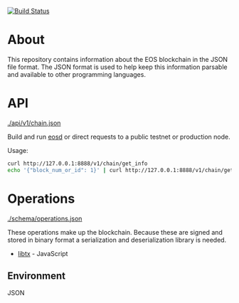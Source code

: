 [![Build Status](https://travis-ci.org/eosjs/json.svg?branch=master)](https://travis-ci.org/eosjs/json)

# About

This repository contains information about the EOS blockchain in the JSON file format.  The JSON format is used to help keep this information parsable and available to other programming languages.

# API

[./api/v1/chain.json](./api/v1/chain.json)

Build and run [eosd](https://github.com/eosio/eos) or direct requests to a public testnet or production node.

Usage:
```bash
curl http://127.0.0.1:8888/v1/chain/get_info
echo '{"block_num_or_id": 1}' | curl http://127.0.0.1:8888/v1/chain/get_block -d @-
```

# Operations

[./schema/operations.json](./schema/operations.json)

These operations make up the blockchain.  Because these are signed and stored in binary format a serialization and deserialization library is needed.

* [libtx](https://github.com/eosjs/libtx) - JavaScript

## Environment

JSON
